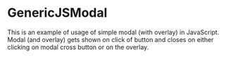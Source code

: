 # GenericJSModal
This is an example of usage of simple modal (with overlay) in JavaScript. Modal (and overlay) gets shown on click of button and closes on either clicking on modal cross button or on the overlay.
